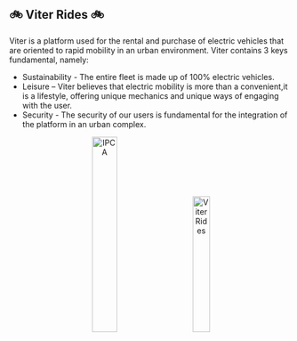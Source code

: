 ## :bike: Viter Rides :bike:

Viter is a platform used for the rental and purchase of electric vehicles that are oriented to rapid mobility in an urban environment. Viter contains 3 keys fundamental, namely:

* Sustainability - The entire fleet is made up of 100% electric vehicles.
* Leisure – Viter believes that electric mobility is more than a convenient,it is a lifestyle, offering unique mechanics and unique ways of engaging with the user.
* Security - The security of our users is fundamental for the integration of the platform in an urban complex.

<p align="center">
  <img alt="IPCA" src="https://ipca.pt/wp-content/uploads/2016/07/IPCA-Logo_rgb_v2.png" width="30%">
&nbsp; &nbsp; &nbsp; &nbsp;
  <img alt="Viter Rides" src="https://avatars.githubusercontent.com/u/102426833?s=400&u=a3d66da5c44419c5c7cf5ae7a4b17137ca7cad09&v=4" width="25%">
</p>

<!--

**Here are some ideas to get you started:**

🙋‍♀️ A short introduction - what is your organization all about?
🌈 Contribution guidelines - how can the community get involved?
👩‍💻 Useful resources - where can the community find your docs? Is there anything else the community should know?
🍿 Fun facts - what does your team eat for breakfast?
🧙 Remember, you can do mighty things with the power of [Markdown](https://docs.github.com/github/writing-on-github/getting-started-with-writing-and-formatting-on-github/basic-writing-and-formatting-syntax)
-->
